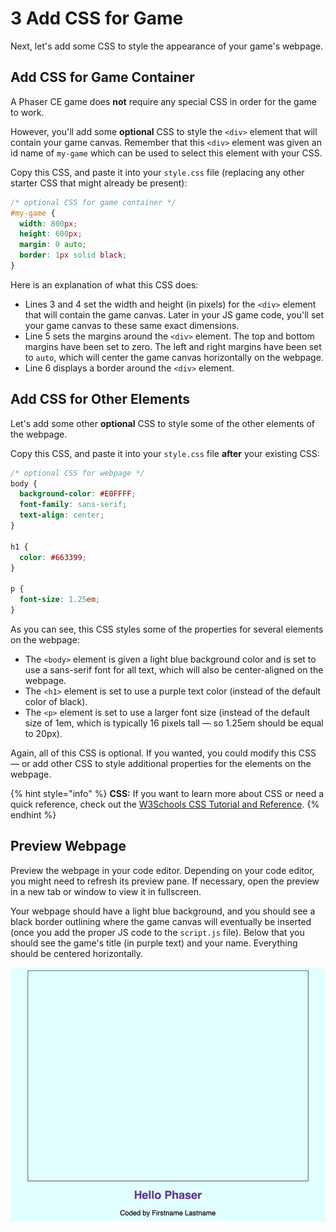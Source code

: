 # 3 Add CSS for Game

Next, let's add some CSS to style the appearance of your game's webpage.

## Add CSS for Game Container

A Phaser CE game does **not** require any special CSS in order for the game to work.

However, you'll add some **optional** CSS to style the `<div>` element that will contain your game canvas. Remember that this `<div>` element was given an id name of `my-game` which can be used to select this element with your CSS.

Copy this CSS, and paste it into your `style.css` file (replacing any other starter CSS that might already be present):

```css
/* optional CSS for game container */
#my-game {
  width: 800px;
  height: 600px;
  margin: 0 auto;
  border: 1px solid black;
}
```

Here is an explanation of what this CSS does:

* Lines 3 and 4 set the width and height (in pixels) for the `<div>` element that will contain the game canvas.  Later in your JS game code, you'll set your game canvas to these same exact dimensions.
* Line 5 sets the margins around the `<div>` element. The top and bottom margins have been set to zero. The left and right margins have been set to `auto`, which will center the game canvas horizontally on the webpage.
* Line 6 displays a border around the `<div>` element.

## Add CSS for Other Elements

Let's add some other **optional** CSS to style some of the other elements of the webpage.

Copy this CSS, and paste it into your `style.css` file **after** your existing CSS:

```css
/* optional CSS for webpage */
body {
  background-color: #E0FFFF;
  font-family: sans-serif;
  text-align: center;
}

h1 {
  color: #663399;
}

p {
  font-size: 1.25em;
}
```

As you can see, this CSS styles some of the properties for several elements on the webpage:

* The `<body>` element is given a light blue background color and is set to use a sans-serif font for all text, which will also be center-aligned on the webpage.
* The `<h1>` element is set to use a purple text color (instead of the default color of black).
* The `<p>` element is set to use a larger font size (instead of the default size of 1em, which is typically 16 pixels tall — so 1.25em should be equal to 20px).

Again, all of this CSS is optional. If you wanted, you could modify this CSS — or add other CSS to style additional properties for the elements on the webpage.

{% hint style="info" %}
**CSS:**  If you want to learn more about CSS or need a quick reference, check out the [W3Schools CSS Tutorial and Reference](https://www.w3schools.com/css/default.asp).
{% endhint %}

## Preview Webpage

Preview the webpage in your code editor. Depending on your code editor, you might need to refresh its preview pane. If necessary, open the preview in a new tab or window to view it in fullscreen.

Your webpage should have a light blue background, and you should see a black border outlining where the game canvas will eventually be inserted (once you add the proper JS code to the `script.js` file). Below that you should see the game's title (in purple text) and your name. Everything should be centered horizontally.

![](<../../.gitbook/assets/hello-phaser-css-preview (1).jpg>)
